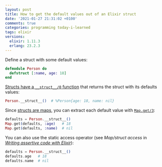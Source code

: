 ```yaml
---
layout: post
title: How to get the default values out of an Elixir struct
date: '2021-01-27 21:31:02 +0100'
comments: true
categories: programming today-i-learned
tags: elixir
versions:
  elixir: 1.11.3
  erlang: 23.2.3
---
```


Define a struct with some default values:

```elixir
defmodule Person do
  defstruct [:name, age: 18]
end
```

[Structs have a `__struct__/0` function][defstruct/1] that returns the
struct with its defaults values:

```elixir
Person.__struct__()  # %Person{age: 18, name: nil}
```

Since [structs are maps][structs-are-maps], you can extract each default value
with [`Map.get/3`][Map.get/3]:

```elixir
defaults = Person.__struct__()
Map.get(defaults, :age)   # 18
Map.get(defaults, :name)  # nil
```

You can also use the static access operator (see *Map/struct access* in
[*Writing assertive code with Elixir*][map-access]):

```elixir
defaults = Person.__struct__()
defaults.age   # 18
defaults.name  # nil
```

[defstruct/1]: https://hexdocs.pm/elixir/Kernel.html#defstruct/1
[map-access]: https://dashbit.co/blog/writing-assertive-code-with-elixir
[Map.get/3]: https://hexdocs.pm/elixir/Map.html#get/3
[structs-are-maps]: https://elixir-lang.org/getting-started/structs.html#structs-are-bare-maps-underneath
